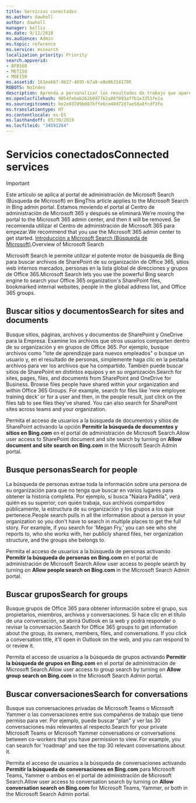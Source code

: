 ```yaml
---
title: Servicios conectados
ms.author: dawholl
author: dawholl
manager: kellis
ms.date: 9/12/2018
ms.audience: Admin
ms.topic: reference
ms.service: mssearch
localization_priority: Priority
search.appverid:
- BFB160
- MET150
- MOE150
ms.assetid: 161ea667-9b27-4695-b7a8-e8e063141795
ROBOTS: NoIndex
description: Aprenda a personalizar los resultados de trabajo que aparecen al usar Microsoft Search.
ms.openlocfilehash: 9054febab2626097762a80f093affb1e3351fe1a
ms.sourcegitcommit: be2e837d9b087bffe6ce40d72d7ae58a8fcdf3fe
ms.translationtype: HT
ms.contentlocale: es-ES
ms.lasthandoff: 05/30/2019
ms.locfileid: "34591264"
---
```

# <a name="connected-services"></a><span data-ttu-id="8bace-103">Servicios conectados</span><span class="sxs-lookup"><span data-stu-id="8bace-103">Connected services</span></span>

> [!IMPORTANT]
> <span data-ttu-id="8bace-104">Este artículo se aplica al portal de administración de Microsoft Search (Búsqueda de Microsoft) en Bing</span><span class="sxs-lookup"><span data-stu-id="8bace-104">This article applies to the Microsoft Search in Bing admin portal.</span></span> <span data-ttu-id="8bace-105">Estamos moviendo el portal al Centro de administración de Microsoft 365 y después se eliminará.</span><span class="sxs-lookup"><span data-stu-id="8bace-105">We’re moving the portal to the Microsoft 365 admin center, and then it will be removed.</span></span> <span data-ttu-id="8bace-106">Se recomienda utilizar el Centro de administración de Microsoft 365 para empezar.</span><span class="sxs-lookup"><span data-stu-id="8bace-106">We recommend that you use the Microsoft 365 admin center to get started.</span></span> <span data-ttu-id="8bace-107">[Introducción a Microsoft Search (Búsqueda de Microsoft)](overview-microsoft-search.md).</span><span class="sxs-lookup"><span data-stu-id="8bace-107">Overview of Microsoft Search</span></span>
     
     
<span data-ttu-id="8bace-108">Microsoft Search le permite utilizar el potente motor de búsqueda de Bing para buscar archivos de SharePoint de su organización de Office 365, sitios web internos marcados, personas en la lista global de direcciones y grupos de Office 365.</span><span class="sxs-lookup"><span data-stu-id="8bace-108">Microsoft Search lets you use the powerful Bing search engine to search your Office 365 organization's SharePoint files, bookmarked internal websites, people in the global address list, and Office 365 groups.</span></span>
  
## <a name="search-for-sites-and-documents"></a><span data-ttu-id="8bace-109">Buscar sitios y documentos</span><span class="sxs-lookup"><span data-stu-id="8bace-109">Search for sites and documents</span></span>

<span data-ttu-id="8bace-p102">Busque sitios, páginas, archivos y documentos de SharePoint y OneDrive para la Empresa. Examine los archivos que otros usuarios comparten dentro de su organización y en grupos de Office 365. Por ejemplo, busque archivos como "lote de aprendizaje para nuevos empleados" o busque un usuario y, en el resultado de personas, simplemente haga clic en la pestaña archivos para ver los archivos que ha compartido. También puede buscar sitios de SharePoint en distintos equipos y en su organización.</span><span class="sxs-lookup"><span data-stu-id="8bace-p102">Search for sites, pages, files, and documents from SharePoint and OneDrive for Business. Browse files people have shared within your organization and within Office 365 Groups. For example, search for files like 'new employee training deck' or for a user and then, in the people result, just click on the files tab to see files they've shared. You can also search for SharePoint sites across teams and your organization.</span></span>
  
<span data-ttu-id="8bace-114">Permita el acceso de usuarios a la búsqueda de documentos y sitios de SharePoint activando la opción **Permitir la búsqueda de documentos y sitios en Bing.com** en el portal de administración de Microsoft Search.</span><span class="sxs-lookup"><span data-stu-id="8bace-114">Allow user access to SharePoint document and site search by turning on **Allow document and site search on Bing.com** in the Microsoft Search Admin portal.</span></span> 
  
## <a name="search-for-people"></a><span data-ttu-id="8bace-115">Busque personas</span><span class="sxs-lookup"><span data-stu-id="8bace-115">Search for people</span></span>

<span data-ttu-id="8bace-p103">La búsqueda de personas extrae toda la información sobre una persona de su organización para que no tenga que buscar en varios lugares para obtener la historia completa. Por ejemplo, si busca "Naiara Padilla", verá quién es su superior, con quién trabaja, sus archivos compartidos públicamente, la estructura de su organización y los grupos a los que pertenece.</span><span class="sxs-lookup"><span data-stu-id="8bace-p103">People search pulls in all the information about a person in your organization so you don't have to search in multiple places to get the full story. For example, if you search for 'Megan Fry,' you can see who she reports to, who she works with, her publicly shared files, her organization structure, and the groups she belongs to.</span></span>
  
<span data-ttu-id="8bace-118">Permita el acceso de usuarios a la búsqueda de personas activando **Permitir la búsqueda de personas en Bing.com** en el portal de administración de Microsoft Search.</span><span class="sxs-lookup"><span data-stu-id="8bace-118">Allow user access to people search by turning on **Allow people search on Bing.com** in the Microsoft Search Admin portal.</span></span> 
  
## <a name="search-for-groups"></a><span data-ttu-id="8bace-119">Buscar grupos</span><span class="sxs-lookup"><span data-stu-id="8bace-119">Search for groups</span></span>

<span data-ttu-id="8bace-p104">Busque grupos de Office 365 para obtener información sobre el grupo, sus propietarios, miembros, archivos y conversaciones. Si hace clic en el título de una conversación, se abrirá Outlook en la web y podrá responder o revisar la conversación.</span><span class="sxs-lookup"><span data-stu-id="8bace-p104">Search for Office 365 groups to get information about the group, its owners, members, files, and conversations. If you click a conversation title, it'll open in Outlook on the web, and you can respond to or review it.</span></span>
  
<span data-ttu-id="8bace-122">Permita el acceso de usuarios a la búsqueda de grupos activando **Permitir la búsqueda de grupos en Bing.com** en el portal de administración de Microsoft Search.</span><span class="sxs-lookup"><span data-stu-id="8bace-122">Allow user access to group search by turning on **Allow group search on Bing.com** in the Microsoft Search Admin portal.</span></span> 
  
## <a name="search-for-conversations"></a><span data-ttu-id="8bace-123">Buscar conversaciones</span><span class="sxs-lookup"><span data-stu-id="8bace-123">Search for conversations</span></span>

<span data-ttu-id="8bace-p105">Busque sus conversaciones privadas de Microsoft Teams o Microsoft Yammer o las conversaciones entre sus compañeros de trabajo que tiene permiso para ver. Por ejemplo, puede buscar "plan" y ver las 30 conversaciones más relevantes al respecto.</span><span class="sxs-lookup"><span data-stu-id="8bace-p105">Search for your private Microsoft Teams or Microsoft Yammer conversations or conversations between co-workers that you have permission to view. For example, you can search for 'roadmap' and see the top 30 relevant conversations about it.</span></span>
  
<span data-ttu-id="8bace-126">Permita el acceso de usuarios a la búsqueda de conversaciones activando **Permitir la búsqueda de conversaciones en Bing.com** para Microsoft Teams, Yammer o ambos en el portal de administración de Microsoft Search.</span><span class="sxs-lookup"><span data-stu-id="8bace-126">Allow user access to conversation search by turning on **Allow conversation search on Bing.com** for Microsoft Teams, Yammer, or both in the Microsoft Search Admin portal.</span></span> 

  

